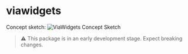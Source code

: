 # viawidgets

Concept sketch:
![ViaWidgets Concept Sketch](docs/viawidgets-concept-sketch.jpg)

> ⚠️ This package is in an early development stage. Expect breaking changes.
